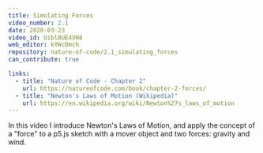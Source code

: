 ```yaml
---
title: Simulating Forces
video_number: 2.1
date: 2020-03-23
video_id: Uibl0UE4VH8
web_editor: kYWcOmch
repository: nature-of-code/2.1_simulating_forces
can_contribute: true

links:
  - title: "Nature of Code - Chapter 2"
    url: https://natureofcode.com/book/chapter-2-forces/
  - title: "Newton's Laws of Motion (Wikipedia)"
    url: https://en.wikipedia.org/wiki/Newton%27s_laws_of_motion
---
```


In this video I introduce Newton's Laws of Motion, and apply the concept of a "force" to a p5.js sketch with a mover object and two forces: gravity and wind.

